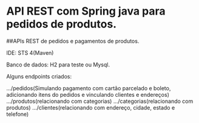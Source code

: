 # API REST com Spring java para pedidos de produtos.
##APIs REST de pedidos e pagamentos de produtos.

IDE: STS 4(Maven)

Banco de dados: H2 para teste ou Mysql.

Alguns endpoints criados:

.../pedidos(Simulando pagamento com cartão parcelado e boleto, adicionando itens do pedidos e vinculando clientes e endereços)
.../produtos(relacionando com categorias)
.../categorias(relacionando com produtos)
.../clientes(relacionando com endereço, cidade, estado e telefone)

